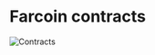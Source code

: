 # Farcoin contracts

![Contracts](https://github.com/Farcoin-xyz/blockchain/assets/159228504/44d5aff4-945b-4ade-8b31-3994da8a6fdb)
